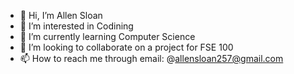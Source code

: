 - 👋 Hi, I’m Allen Sloan
- 👀 I’m interested in Codining
- 🌱 I’m currently learning Computer Science
- 💞️ I’m looking to collaborate on a project for FSE 100
- 📫 How to reach me through email: @allensloan257@gmail.com

<!---
asloan257/asloan257 is a ✨ special ✨ repository because its `README.md` (this file) appears on your GitHub profile.
You can click the Preview link to take a look at your changes.
--->
